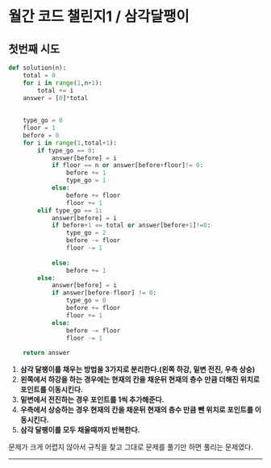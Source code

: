 # 월간 코드 챌린지1 / 삼각달팽이

## 첫번째 시도

```python
def solution(n):
    total = 0
    for i in range(1,n+1):
        total += i
    answer = [0]*total
    
    
    type_go = 0
    floor = 1
    before = 0
    for i in range(1,total+1):
        if type_go == 0:
            answer[before] = i
            if floor == n or answer[before+floor]!= 0:
                before += 1
                type_go = 1
            else:
                before += floor
                floor += 1
        elif type_go == 1:
            answer[before] = i
            if before+1 == total or answer[before+1]!=0:
                type_go = 2
                before -= floor
                floor -= 1
                
            else:
                before += 1
        else:
            answer[before] = i
            if answer[before-floor] != 0:
                type_go = 0
                before += floor
                floor += 1
            else:
                before -= floor
                floor -= 1    
    
    return answer
```

1. __삼각 달팽이를 채우는 방법을 3가지로 분리한다.(왼쪽 하강, 밑변 전진, 우측 상승)__
2. __왼쪽에서 하강을 하는 경우에는 현재의 칸을 채운뒤 현재의 층수 만큼 더해진 위치로 포인트를 이동시킨다.__
3. __밑변에서 전진하는 경우 포인트를 1씩 추가해준다.__
4. __우측에서 상승하는 경우 현재의 칸을 채운뒤 현재의 층수 만큼 뺀 위치로 포인트를 이동시킨다.__
5. __삼각 달팽이를 모두 채울때까지 반복한다.__



문제가 크게 어렵지 않아서 규칙을 찾고 그대로 문제를 풀기만 하면 풀리는 문제였다.




___





